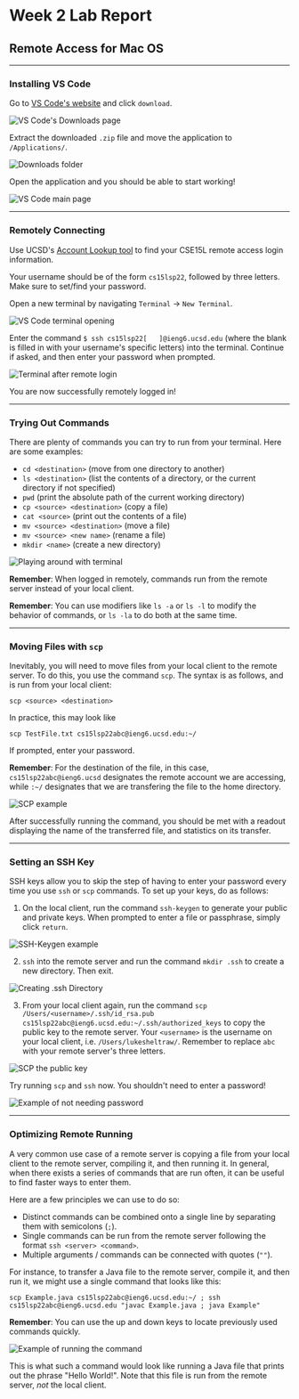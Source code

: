 # Week 2 Lab Report
## Remote Access for Mac OS

***

### **Installing VS Code**

Go to [VS Code's website](https://code.visualstudio.com/) and click `download`.

![VS Code's Downloads page](images/vscodedownload.jpg)

Extract the downloaded `.zip` file and move the application to `/Applications/`.

![Downloads folder](images/downloadsfolder.jpg)

Open the application and you should be able to start working!

![VS Code main page](images/vscodemainpage.jpg)

***

### **Remotely Connecting**

Use UCSD's [Account Lookup tool](https://sdacs.ucsd.edu/~icc/index.php) to find your CSE15L remote access login information.

Your username should be of the form `cs15lsp22`, followed by three letters. Make sure to set/find your password.

Open a new terminal by navigating `Terminal` &rarr; `New Terminal`.

![VS Code terminal opening](images/vscodeterminalopening.jpg)

Enter the command `$ ssh cs15lsp22[   ]@ieng6.ucsd.edu` (where the blank is filled in with your username's specific letters) into the terminal. Continue if asked, and then enter your password when prompted.

![Terminal after remote login](images/remoteloginconfirmation.png)

You are now successfully remotely logged in!

***

### **Trying Out Commands**

There are plenty of commands you can try to run from your terminal. Here are some examples:
- `cd <destination>` (move from one directory to another)
- `ls <destination>` (list the contents of a directory, or the current directory if not specified)
- `pwd` (print the absolute path of the current working directory)
- `cp <source> <destination>` (copy a file)
- `cat <source>` (print out the contents of a file)
- `mv <source> <destination>` (move a file)
- `mv <source> <new name>` (rename a file)
- `mkdir <name>` (create a new directory)


![Playing around with terminal](images/playingaround.png)

**Remember**: When logged in remotely, commands run from the remote server instead of your local client.

**Remember**: You can use modifiers like `ls -a` or `ls -l` to modify the behavior of commands, or `ls -la` to do both at the same time.

***

### **Moving Files with `scp`**

Inevitably, you will need to move files from your local client to the remote server. To do this, you use the command `scp`. The syntax is as follows, and is run from your local client:

`scp <source> <destination>`

In practice, this may look like

`scp TestFile.txt cs15lsp22abc@ieng6.ucsd.edu:~/`

If prompted, enter your password.

**Remember**: For the destination of the file, in this case, `cs15lsp22abc@ieng6.ucsd` designates the remote account we are accessing, while `:~/` designates that we are transfering the file to the home directory. 

![SCP example](images/scpexample.png)

After successfully running the command, you should be met with a readout displaying the name of the transferred file, and statistics on its transfer.

***

### **Setting an SSH Key**

SSH keys allow you to skip the step of having to enter your password every time you use `ssh` or `scp` commands. To set up your keys, do as follows:

1. On the local client, run the command `ssh-keygen` to generate your public and private keys. When prompted to enter a file or passphrase, simply click `return`.

![SSH-Keygen example](images/sshkeygen.png)

2. `ssh` into the remote server and run the command `mkdir .ssh` to create a new directory. Then exit.

![Creating .ssh Directory](images/mkdircreation.png)

3. From your local client again, run the command `scp /Users/<username>/.ssh/id_rsa.pub cs15lsp22abc@ieng6.ucsd.edu:~/.ssh/authorized_keys` to copy the public key to the remote server. Your `<username>` is the username on your local client, i.e. `/Users/lukesheltraw/`. Remember to replace `abc` with your remote server's three letters.

![SCP the public key](images/scppublic.png)

Try running `scp` and `ssh` now. You shouldn't need to enter a password!

![Example of not needing password](images/loggingin.png)

***

### **Optimizing Remote Running**

A very common use case of a remote server is copying a file from your local client to the remote server, compiling it, and then running it. In general, when there exists a series of commands that are run often, it can be useful to find faster ways to enter them.

Here are a few principles we can use to do so:
- Distinct commands can be combined onto a single line by separating them with semicolons (`;`).
- Single commands can be run from the remote server following the format `ssh <server> <command>`.
- Multiple arguments / commands can be connected with quotes (`""`).

For instance, to transfer a Java file to the remote server, compile it, and then run it, we might use a single command that looks like this:

`scp Example.java cs15lsp22abc@ieng6.ucsd.edu:~/ ; ssh cs15lsp22abc@ieng6.ucsd.edu "javac Example.java ; java Example"`

**Remember**: You can use the up and down keys to locate previously used commands quickly. 

![Example of running the command](images/shortcuts.png)

This is what such a command would look like running a Java file that prints out the phrase "Hello World!". Note that this file is run from the remote server, *not* the local client.

